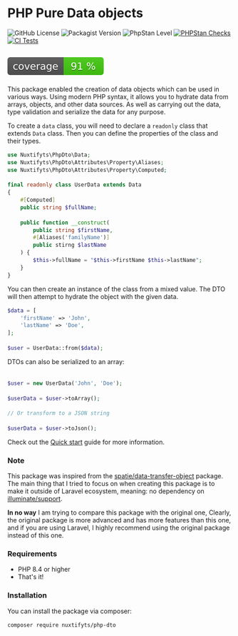 # PHP Pure Data objects

![GitHub License](https://img.shields.io/github/license/nuxtifyts/php-dto)
![Packagist Version](https://img.shields.io/packagist/v/nuxtifyts/php-dto)
![PhpStan Level](https://img.shields.io/badge/PHPStan-level%2010-brightgreen.svg)
[![PHPStan Checks](https://github.com/nuxtifyts/php-dto/actions/workflows/phpstan-tests.yml/badge.svg)](https://github.com/nuxtifyts/php-dto/actions/workflows/phpstan-tests.yml)
[![CI Tests](https://github.com/nuxtifyts/php-dto/actions/workflows/php-tests.yml/badge.svg)](https://github.com/nuxtifyts/php-dto/actions/workflows/php-tests.yml)

## [![Test Coverage](https://raw.githubusercontent.com/nuxtifyts/php-dto/main/badge-coverage.svg)](https://packagist.org/packages/nuxtifyts/phpdto)

This package enabled the creation of data objects which can be used in various ways. 
Using modern PHP syntax, it allows you to hydrate data from arrays, objects, and other data sources.
As well as carrying out the data, type validation and serialize the data for any purpose.

To create a `data` class, you will need to declare a `readonly` class that extends `Data` class.
Then you can define the properties of the class and their types.

```php
use Nuxtifyts\PhpDto\Data;
use Nuxtifyts\PhpDto\Attributes\Property\Aliases;
use Nuxtifyts\PhpDto\Attributes\Property\Computed;

final readonly class UserData extends Data
{
    #[Computed]
    public string $fullName;

    public function __construct(
        public string $firstName,
        #[Aliases('familyName')]
        public stirng $lastName
    ) {
        $this->fullName = "$this->firstName $this->lastName";
    }
}
```

You can then create an instance of the class from a mixed value. The DTO will then attempt to hydrate the object with the given data.

```php
$data = [
    'firstName' => 'John',
    'lastName' => 'Doe',
];

$user = UserData::from($data);
```

DTOs can also be serialized to an array:

```php

$user = new UserData('John', 'Doe');

$userData = $user->toArray();

// Or transform to a JSON string

$userData = $user->toJson();

```

Check out the [Quick start](https://github.com/nuxtifyts/php-dto/blob/main/docs/Quickstart.md) guide for more information.

### Note

This package was inspired from the [spatie/data-transfer-object](https://github.com/spatie/laravel-data) package.
The main thing that I tried to focus on when creating this package is to make it outside of Laravel ecosystem, 
meaning: no dependency on [illuminate/support](https://github.com/illuminate/support).

**In no way** I am trying to compare this package with the original one,
Clearly, the original package is more advanced and has more features than this one,
and if you are using Laravel, I highly recommend using the original package instead of this one.

### Requirements

- PHP 8.4 or higher
- That's it!

### Installation

You can install the package via composer:

```bash
composer require nuxtifyts/php-dto
```
